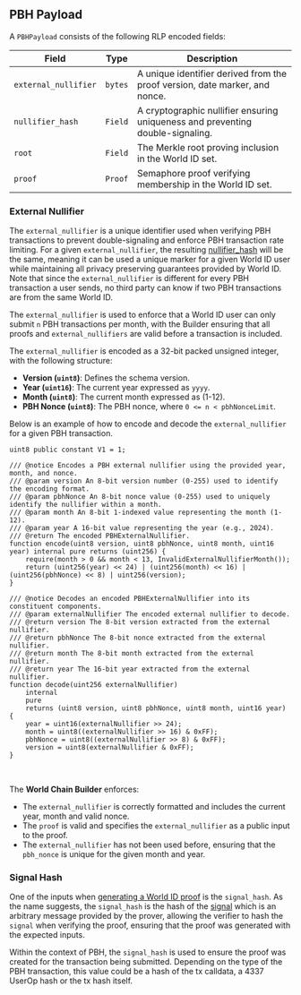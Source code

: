 
## PBH Payload
A `PBHPayload` consists of the following RLP encoded fields:

| Field                 | Type        | Description |
|-----------------------|------------|-------------|
| `external_nullifier`  | `bytes`    | A unique identifier derived from the proof version, date marker, and nonce. |
| `nullifier_hash`      | `Field`    | A cryptographic nullifier ensuring uniqueness and preventing double-signaling. |
| `root`               | `Field`    | The Merkle root proving inclusion in the World ID set. |
| `proof`              | `Proof`    | Semaphore proof verifying membership in the World ID set. |

### External Nullifier

The `external_nullifier` is a unique identifier used when verifying PBH transactions to prevent double-signaling and enforce PBH transaction rate limiting. For a given `external_nullifier`, the resulting [nullifier_hash](https://docs.semaphore.pse.dev/glossary#nullifier) will be the same, meaning it can be used a unique marker for a given World ID user while maintaining all privacy preserving guarantees provided by World ID. Note that since the `external_nullifier` is different for every PBH transaction a user sends, no third party can know if two PBH transactions are from the same World ID. 

The `external_nullifier` is used to enforce that a World ID user can only submit `n` PBH transactions per month, with the Builder ensuring that all proofs and `external_nullifiers` are valid before a transaction is included.


The `external_nullifier` is encoded as a 32-bit packed unsigned integer, with the following structure:
- **Version (`uint8`)**: Defines the schema version.
- **Year (`uint16`)**: The current year expressed as `yyyy`.
- **Month (`uint8`)**: The current month expressed as (1-12).
- **PBH Nonce (`uint8`)**: The PBH nonce, where `0 <= n < pbhNonceLimit`.



Below is an example of how to encode and decode the `external_nullifier` for a given PBH transaction.

```solidity
uint8 public constant V1 = 1;

/// @notice Encodes a PBH external nullifier using the provided year, month, and nonce.
/// @param version An 8-bit version number (0-255) used to identify the encoding format.
/// @param pbhNonce An 8-bit nonce value (0-255) used to uniquely identify the nullifier within a month.
/// @param month An 8-bit 1-indexed value representing the month (1-12).
/// @param year A 16-bit value representing the year (e.g., 2024).
/// @return The encoded PBHExternalNullifier.
function encode(uint8 version, uint8 pbhNonce, uint8 month, uint16 year) internal pure returns (uint256) {
    require(month > 0 && month < 13, InvalidExternalNullifierMonth());
    return (uint256(year) << 24) | (uint256(month) << 16) | (uint256(pbhNonce) << 8) | uint256(version);
}

/// @notice Decodes an encoded PBHExternalNullifier into its constituent components.
/// @param externalNullifier The encoded external nullifier to decode.
/// @return version The 8-bit version extracted from the external nullifier.
/// @return pbhNonce The 8-bit nonce extracted from the external nullifier.
/// @return month The 8-bit month extracted from the external nullifier.
/// @return year The 16-bit year extracted from the external nullifier.
function decode(uint256 externalNullifier)
    internal
    pure
    returns (uint8 version, uint8 pbhNonce, uint8 month, uint16 year)
{
    year = uint16(externalNullifier >> 24);
    month = uint8((externalNullifier >> 16) & 0xFF);
    pbhNonce = uint8((externalNullifier >> 8) & 0xFF);
    version = uint8(externalNullifier & 0xFF);
}
```
<br>

The **World Chain Builder** enforces:
- The `external_nullifier` is correctly formatted and includes the current year, month and valid nonce.
- The `proof` is valid and specifies the `external_nullifier` as a public input to the proof.
- The `external_nullifier` has not been used before, ensuring that the `pbh_nonce` is unique for the given month and year.



### Signal Hash

One of the inputs when [generating a World ID proof](https://docs.rs/semaphore-rs/0.3.1/semaphore_rs/protocol/fn.generate_proof.html) is the `signal_hash`. 
As the name suggests, the `signal_hash` is the hash of the [signal](https://docs.semaphore.pse.dev/V2/technical-reference/circuits#signal) which is an arbitrary message provided by the prover, allowing the verifier to hash the `signal` when verifying the proof, ensuring that the proof was generated with the expected inputs.

Within the context of PBH, the `signal_hash` is used to ensure the proof was created for the transaction being submitted. Depending on the type of the PBH transaction, this value could be a hash of the tx calldata, a 4337 UserOp hash or the tx hash itself.


